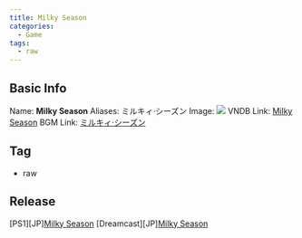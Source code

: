 ```yaml
---
title: Milky Season
categories:
  - Game
tags:
  - raw
---
```

## Basic Info

Name: **Milky Season**
Aliases: ミルキィ·シーズン
Image: ![](https://s2.vndb.org/cv/04/9504.jpg)
VNDB Link: [Milky Season](https://vndb.org/v7510)
BGM Link: [ミルキィ·シーズン](https://bangumi.tv/subject/330832)

## Tag

 - raw

## Release

\[PS1\]\[JP\][Milky Season](../../r/r15019/)
\[Dreamcast\]\[JP\][Milky Season](../../r/r15020/)